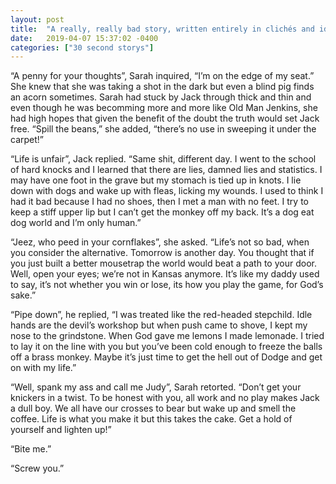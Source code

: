 ```yaml
---
layout: post
title:  "A really, really bad story, written entirely in clichés and idiomatic expressions"
date:   2019-04-07 15:37:02 -0400
categories: ["30 second storys"]
---
```

“A penny for your thoughts”, Sarah inquired, “I’m on the edge of my seat.” She knew that she was taking a shot in the dark but even a blind pig finds an acorn sometimes. Sarah had stuck by Jack through thick and thin and even though he was becomming more and more like Old Man Jenkins, she had high hopes that given the benefit of the doubt the truth would set Jack free. “Spill the beans,” she added, “there’s no use in sweeping it under the carpet!”

“Life is unfair”, Jack replied. “Same shit, different day. I went to the school of hard knocks and I learned that there are lies, damned lies and statistics. I may have one foot in the grave but my stomach is tied up in knots. I lie down with dogs and wake up with fleas, licking my wounds. I used to think I had it bad because I had no shoes, then I met a man with no feet. I try to keep a stiff upper lip but I can’t get the monkey off my back. It’s a dog eat dog world and I’m only human.”

“Jeez, who peed in your cornflakes”, she asked. “Life’s not so bad, when you consider the alternative. Tomorrow is another day. You thought that if you just built a better mousetrap the world would beat a path to your door. Well, open your eyes; we’re not in Kansas anymore. It’s like my daddy used to say, it’s not whether you win or lose, its how you play the game, for God’s sake.”

“Pipe down”, he replied, “I was treated like the red-headed stepchild. Idle hands are the devil’s workshop but when push came to shove, I kept my nose to the grindstone. When God gave me lemons I made lemonade. I tried to lay it on the line with you but you’ve been cold enough to freeze the balls off a brass monkey. Maybe it’s just time to get the hell out of Dodge and get on with my life.”

“Well, spank my ass and call me Judy”, Sarah retorted. “Don’t get your knickers in a twist. To be honest with you, all work and no play makes Jack a dull boy. We all have our crosses to bear but wake up and smell the coffee. Life is what you make it but this takes the cake. Get a hold of yourself and lighten up!”

“Bite me.”

“Screw you.”

